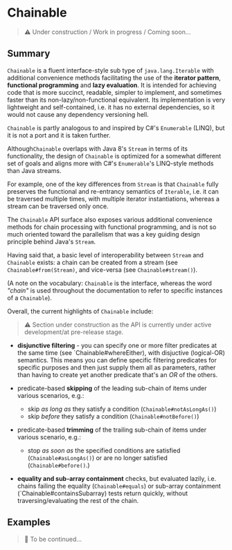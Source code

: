 # Chainable

> :warning: Under construction / Work in progress / Coming soon...

## Summary

`Chainable` is a fluent interface-style sub type of `java.lang.Iterable` with additional convenience methods facilitating the use of the
**iterator pattern**, **functional programming** and **lazy evaluation**. It is intended for achieving code that is more succinct, readable,
simpler to implement, and sometimes faster than its non-lazy/non-functional equivalent. Its implementation is very lightweight and self-contained, i.e. it has
no external dependencies, so it would not cause any dependency versioning hell.

`Chainable` is partly analogous to and inspired by C#'s `Enumerable` (LINQ), but it is not a port and it is taken further.

Although`Chainable` overlaps with Java 8's `Stream` in terms of its functionality, the design of `Chainable` is optimized for a somewhat different set of goals and aligns more with C#'s `Enumerable`'s LINQ-style methods than Java streams.

For example, one of the key differences from `Stream` is that `Chainable` fully preserves the functional and re-entrancy semantics of `Iterable`, i.e. it can be traversed multiple times, with multiple iterator instantiations, whereas a stream can be traversed only once.

The `Chainable` API surface also exposes various additional convenience methods for chain processing with functional programming, and is not so much oriented toward the parallelism that was a key guiding design principle behind Java's `Stream`.

Having said that, a basic level of interoperability between `Stream` and `Chainable` exists: a chain can be created from a stream (see `Chainable#from(Stream)`, and vice-versa (see `Chainable#stream()`).

(A note on the vocabulary: `Chainable` is the interface, whereas the word *"chain"* is used throughout the documentation to refer to specific instances of a `Chainable`).

Overall, the current highlights of `Chainable` include:

> :warning: Section under construction as the API is currently under active development/at pre-release stage.

- **disjunctive filtering** - you can specify one or more filter predicates at the same time (see `Chainable#whereEither), with disjuctive (logical-OR) semantics. This means you can define specific filtering predicates for specific purposes and then just supply them all as parameters, rather than having to create yet another predicate that's an *OR* of the others.

- predicate-based **skipping** of the leading sub-chain of items under various scenarios, e.g.:
  - skip *as long as* they satisfy a condition (`Chainable#notAsLongAs()`)
  - skip *before* they satisfy a condition (`Chainable#notBefore()`)
  
- predicate-based **trimming** of the trailing sub-chain of items under various scenario, e.g.:
  - stop *as soon as* the specified conditions are satisfied (`Chainable#asLongAs()`) or are no longer satisfied (`Chainable#before()`.)

- **equality and sub-array containment** checks, but evaluated lazily, i.e. chains failing the equality (`Chainable#equals`) or sub-array containment (`Chainable#containsSubarray) tests return quickly, without traversing/evaluating the rest of the chain.

## Examples

> :triangular_flag_on_post: To be continued...